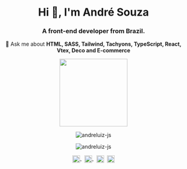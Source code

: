 <h1 align="center">Hi 👋, I'm André Souza</h1>
<h3 align="center">A front-end developer from Brazil.</h3>

<p align="center">
  💬 Ask me about <strong>HTML, SASS, Tailwind, Tachyons, TypeScript, React, Vtex, Deco and E-commerce</strong>
</p>
<p align="center">
  <img height="180em" src="https://github-readme-stats.vercel.app/api/top-langs/?username=andreluiz-js&amp;layout=compact&amp;langs_count=7&amp;theme=dracula" style="max-width: 100%;">
</p>
<p align="center">
  <img src="https://github-readme-stats.vercel.app/api?username=andreluiz-js&show_icons=true" alt="andreluiz-js" />
</p>
<p align="center"> <img src="https://komarev.com/ghpvc/?username=andreluiz-js" alt="andreluiz-js" /> </p>
<p align="center">
  <a href="https://twitter.com/andresouzadev" target="blank">
    <img align="center" src="https://simpleicons.vercel.app/twitter/1D9BF0" alt="andresouza.dev" height="20" width="20" />
  </a>&nbsp;
  <a href="https://linkedin.com/in/andresouzadev" target="blank">
    <img align="center" src="https://simpleicons.vercel.app/linkedin/0A66C2" alt="andresouzadev" height="20" width="20" />
  </a>&nbsp;
  <a href="https://fb.com/andreluiz1985" target="blank" ><img align="center" src="https://simpleicons.vercel.app/facebook/0866FF" alt="andreluiz_1985" height="20" width="20" /></a>&nbsp;
  <a href="https://instagram.com/andresouza.dev" target="blank"><img align="center" src="https://simpleicons.vercel.app/instagram/E4405F" alt="andreluiz_1985" height="20" width="20" /></a>
</p>
